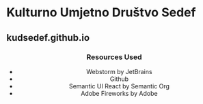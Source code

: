 <h1>Kulturno Umjetno Društvo Sedef</h1>
<h2>kudsedef.github.io</h2>

<center>
  <h3>Resources Used</h3>
  <ul>
    <li>Webstorm by JetBrains</li>
    <li>Github</li>
    <li>Semantic UI React by Semantic Org</li>
    <li>Adobe Fireworks by Adobe</li>
</center>
